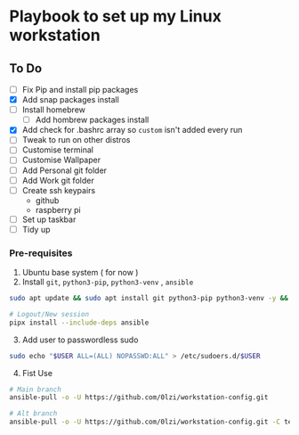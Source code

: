 # Playbook to set up my Linux workstation

## To Do
- [ ] Fix Pip and install pip packages
- [x] Add snap packages install
- [ ] Install homebrew 
    - [ ] Add hombrew packages install 
- [x] Add check for .bashrc array so `custom` isn't added every run
- [ ] Tweak to run on other distros
- [ ] Customise terminal
- [ ] Customise Wallpaper
- [ ] Add Personal git folder
- [ ] Add Work git folder
- [ ] Create ssh keypairs
    - github
    - raspberry pi
- [ ] Set up taskbar
- [ ] Tidy up

### Pre-requisites
1. Ubuntu base system ( for now )
2. Install `git`, `python3-pip`, `python3-venv` , `ansible`

```bash
sudo apt update && sudo apt install git python3-pip python3-venv -y && python3 -m pip install --user pipx && python3 -m pipx ensurepath 

# Logout/New session
pipx install --include-deps ansible 
```
3. Add user to passwordless sudo

```bash
sudo echo "$USER ALL=(ALL) NOPASSWD:ALL" > /etc/sudoers.d/$USER
```
4. Fist Use

```bash
# Main branch
ansible-pull -o -U https://github.com/0lzi/workstation-config.git

# Alt branch
ansible-pull -o -U https://github.com/0lzi/workstation-config.git -C test1

```
